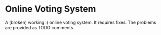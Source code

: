 # Online Voting System
A (broken) working :) online voting system.
It requires fixes. The problems are provided as TODO comments.